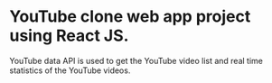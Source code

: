# 
# YouTube clone web app project using React JS.  
YouTube data API is used to get the YouTube video list and real time statistics of the YouTube videos.
